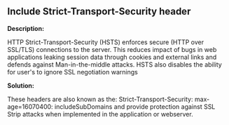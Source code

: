 
Include Strict-Transport-Security header
-------

**Description:**

HTTP Strict-Transport-Security (HSTS) enforces secure (HTTP over SSL/TLS) connections to 
the server. This reduces impact of bugs in web applications leaking session data through 
cookies and external links and defends against Man-in-the-middle attacks. HSTS also 
disables the ability for user's to ignore SSL negotiation warnings


**Solution:**

These headers are also known as the: Strict-Transport-Security: max-age=16070400: 
includeSubDomains and provide protection against SSL Strip attacks when implemented in the
application or webserver. 

	